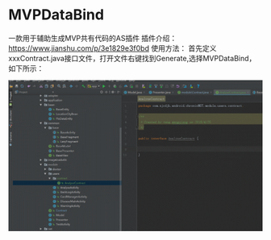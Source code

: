 # MVPDataBind
一款用于辅助生成MVP共有代码的AS插件
插件介绍：https://www.jianshu.com/p/3e1829e3f0bd
使用方法：
首先定义xxxContract.java接口文件，打开文件右键找到Generate,选择MVPDataBind，如下所示：

![使用方法](https://github.com/NullRoutine/MVPDataBind/blob/master/img/GIF.gif)

